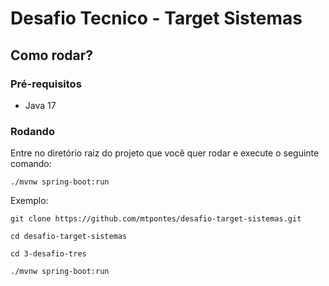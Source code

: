 # Desafio Tecnico - Target Sistemas

## Como rodar?

### Pré-requisitos

- Java 17

### Rodando

Entre no diretório raiz do projeto que você quer rodar e execute o seguinte comando:

    ./mvnw spring-boot:run

Exemplo: 
    
    git clone https://github.com/mtpontes/desafio-target-sistemas.git

    cd desafio-target-sistemas

    cd 3-desafio-tres

    ./mvnw spring-boot:run